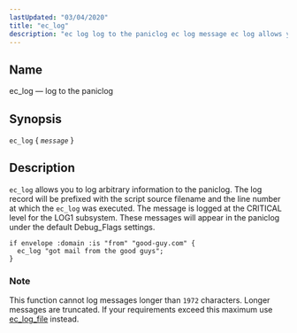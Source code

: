 ```yaml
---
lastUpdated: "03/04/2020"
title: "ec_log"
description: "ec log log to the paniclog ec log message ec log allows you to log arbitrary information to the paniclog The log record will be prefixed with the script source filename and the line number at which the ec log was executed The message is logged at the CRITICAL level..."
---
```


<a name="sieve.ref.ec_log"></a> 
## Name

ec_log — log to the paniclog

## Synopsis

`ec_log` { *`message`* }

<a name="idp30197456"></a> 
## Description

`ec_log` allows you to log arbitrary information to the paniclog. The log record will be prefixed with the script source filename and the line number at which the `ec_log` was executed. The message is logged at the CRITICAL level for the LOG1 subsystem. These messages will appear in the paniclog under the default Debug_Flags settings.

<a name="example.ec_log"></a> 


```
if envelope :domain :is "from" "good-guy.com" {
  ec_log "got mail from the good guys";
}
```

### Note

This function cannot log messages longer than `1972` characters. Longer messages are truncated. If your requirements exceed this maximum use [ec_log_file](/momentum/3/3-reference/sieve-ref-ec-log-file) instead.